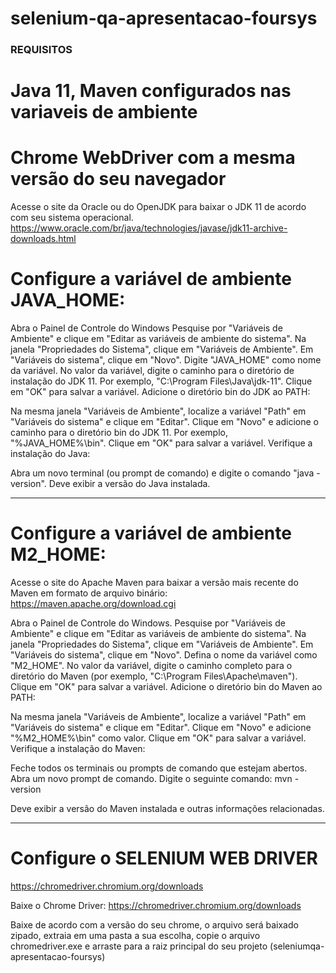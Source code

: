# selenium-qa-apresentacao-foursys

### REQUISITOS

# Java 11, Maven configurados nas variaveis de ambiente
# Chrome WebDriver com a mesma versão do seu navegador

Acesse o site da Oracle ou do OpenJDK para baixar o JDK 11 de acordo com seu sistema operacional.
https://www.oracle.com/br/java/technologies/javase/jdk11-archive-downloads.html

 # Configure a variável de ambiente JAVA_HOME:

Abra o Painel de Controle do Windows
Pesquise por "Variáveis de Ambiente" e clique em "Editar as variáveis de ambiente do sistema".
Na janela "Propriedades do Sistema", clique em "Variáveis de Ambiente".
Em "Variáveis do sistema", clique em "Novo".
Digite "JAVA_HOME" como nome da variável.
No valor da variável, digite o caminho para o diretório de instalação do JDK 11. Por exemplo, "C:\Program Files\Java\jdk-11".
Clique em "OK" para salvar a variável.
Adicione o diretório bin do JDK ao PATH:

Na mesma janela "Variáveis de Ambiente", localize a variável "Path" em "Variáveis do sistema" e clique em "Editar".
Clique em "Novo" e adicione o caminho para o diretório bin do JDK 11. Por exemplo, "%JAVA_HOME%\bin".
Clique em "OK" para salvar a variável.
Verifique a instalação do Java:

Abra um novo terminal (ou prompt de comando) e digite o comando "java -version". Deve exibir a versão do Java instalada.

----------------------------------------------------------------------------------------------------------------------------------
# Configure a variável de ambiente M2_HOME:

Acesse o site do Apache Maven para baixar a versão mais recente do Maven em formato de arquivo binário:
https://maven.apache.org/download.cgi

Abra o Painel de Controle do Windows.
Pesquise por "Variáveis de Ambiente" e clique em "Editar as variáveis de ambiente do sistema".
Na janela "Propriedades do Sistema", clique em "Variáveis de Ambiente".
Em "Variáveis do sistema", clique em "Novo".
Defina o nome da variável como "M2_HOME".
No valor da variável, digite o caminho completo para o diretório do Maven (por exemplo, "C:\Program Files\Apache\maven").
Clique em "OK" para salvar a variável.
Adicione o diretório bin do Maven ao PATH:

Na mesma janela "Variáveis de Ambiente", localize a variável "Path" em "Variáveis do sistema" e clique em "Editar".
Clique em "Novo" e adicione "%M2_HOME%\bin" como valor.
Clique em "OK" para salvar a variável.
Verifique a instalação do Maven:

Feche todos os terminais ou prompts de comando que estejam abertos.
Abra um novo prompt de comando.
Digite o seguinte comando:
mvn -version

Deve exibir a versão do Maven instalada e outras informações relacionadas.

----------------------------------------------------------------------------------------------------------------------------------

# Configure o SELENIUM WEB DRIVER

https://chromedriver.chromium.org/downloads

Baixe o Chrome Driver: https://chromedriver.chromium.org/downloads

Baixe de acordo com a versão do seu chrome, o arquivo será baixado zipado, extraia em uma pasta a sua escolha, copie o arquivo chromedriver.exe e arraste para a raiz principal do seu projeto (seleniumqa-apresentacao-foursys)

